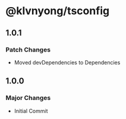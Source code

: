 # @klvnyong/tsconfig

## 1.0.1

### Patch Changes

- Moved devDependencies to Dependencies

## 1.0.0

### Major Changes

- Initial Commit
